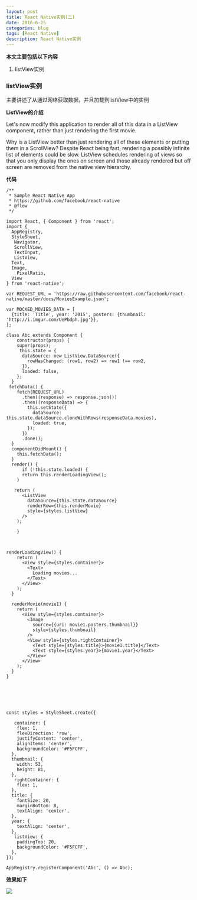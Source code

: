 ```yaml
---
layout: post
title: React Native实例(二)
date: 2016-6-25
categories: blog
tags: [React Native]
description: React Native实例
---
```



**本文主要包括以下内容** 

1. listView实例            


### listView实例 

主要讲述了从通过网络获取数据，并且加载到listView中的实例

**ListView的介绍**

Let's now modify this application to render all of this data in a ListView component, rather than just rendering the first movie.

Why is a ListView better than just rendering all of these elements or putting them in a ScrollView? Despite React being fast, rendering a possibly infinite list of elements could be slow. ListView schedules rendering of views so that you only display the ones on screen and those already rendered but off screen are removed from the native view hierarchy.


**代码**

```
/**
 * Sample React Native App
 * https://github.com/facebook/react-native
 * @flow
 */

import React, { Component } from 'react';
import {
  AppRegistry,
  StyleSheet,
   Navigator,
   ScrollView,
   TextInput,
   ListView,
  Text,
  Image,
    PixelRatio,
  View
} from 'react-native';

var REQUEST_URL = 'https://raw.githubusercontent.com/facebook/react-native/master/docs/MoviesExample.json';

var MOCKED_MOVIES_DATA = [
  {title: 'Title', year: '2015', posters: {thumbnail: 'http://i.imgur.com/UePbdph.jpg'}},
];

class Abc extends Component {
    constructor(props) {
    super(props);
     this.state = {
      dataSource: new ListView.DataSource({
        rowHasChanged: (row1, row2) => row1 !== row2,
      }),
      loaded: false,
    };
  }
 fetchData() {
    fetch(REQUEST_URL)
      .then((response) => response.json())
      .then((responseData) => {
        this.setState({
          dataSource: this.state.dataSource.cloneWithRows(responseData.movies),
          loaded: true,
        });
      })
      .done();
  }
  componentDidMount() {
    this.fetchData();
  }
  render() {
      if (!this.state.loaded) {
      return this.renderLoadingView();
    }

   return (
      <ListView
        dataSource={this.state.dataSource}
        renderRow={this.renderMovie}
        style={styles.listView}
      />
    );
       
    }



renderLoadingView() {
    return (
      <View style={styles.container}>
        <Text>
          Loading movies...
        </Text>
      </View>
    );
  }

  renderMovie(movie1) {
    return (
      <View style={styles.container}>
        <Image
          source={{uri: movie1.posters.thumbnail}}
          style={styles.thumbnail}
        />
        <View style={styles.rightContainer}>
          <Text style={styles.title}>{movie1.title}</Text>
          <Text style={styles.year}>{movie1.year}</Text>
        </View>
      </View>
    );
  }
}






const styles = StyleSheet.create({
 
   container: {
    flex: 1,
    flexDirection: 'row',
    justifyContent: 'center',
    alignItems: 'center',
    backgroundColor: '#F5FCFF',
  },
  thumbnail: {
    width: 53,
    height: 81,
  },
   rightContainer: {
    flex: 1,
  },
  title: {
    fontSize: 20,
    marginBottom: 8,
    textAlign: 'center',
  },
  year: {
    textAlign: 'center',
  },
   listView: {
    paddingTop: 20,
    backgroundColor: '#F5FCFF',
  },
});

AppRegistry.registerComponent('Abc', () => Abc);
```


**效果如下** 

![](https://facebook.github.io/react-native/img/TutorialFinal.png)

